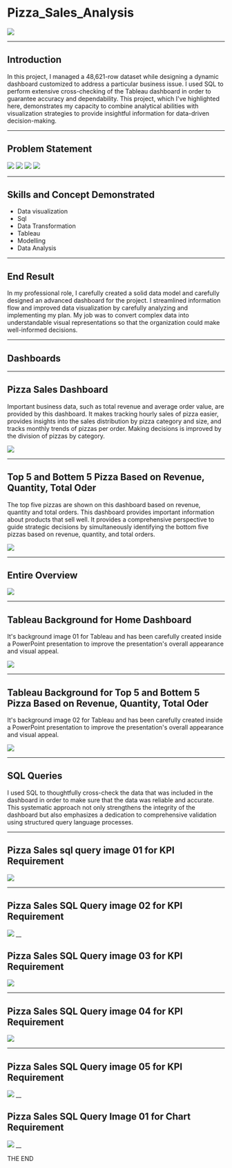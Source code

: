 # Pizza_Sales_Analysis

![](https://github.com/Danush-US/Pizza_Sales_Analysis/blob/main/Pizza%20Logo.png)
___

## Introduction
In this project, I managed a 48,621-row dataset while designing a dynamic dashboard customized to address a particular business issue. I used SQL to perform extensive cross-checking of the Tableau dashboard in order to guarantee accuracy and dependability. This project, which I've highlighted here, demonstrates my capacity to combine analytical abilities with visualization strategies to provide insightful information for data-driven decision-making.

___
## Problem Statement

![](https://github.com/Danush-US/Pizza_Sales_Analysis/blob/main/Problem%20Statement%2001.png)
![](https://github.com/Danush-US/Pizza_Sales_Analysis/blob/main/Problem%20Statement%2002.png)
![](https://github.com/Danush-US/Pizza_Sales_Analysis/blob/main/problem%20Statement%2003.png)
![](https://github.com/Danush-US/Pizza_Sales_Analysis/blob/main/Problem%20Statement%2004.png)
___
 ## Skills and Concept Demonstrated
  - Data visualization
  - Sql
  - Data Transformation
  - Tableau
  - Modelling
  - Data Analysis
 


___
  ## End Result

  In my professional role, I carefully created a solid data model and carefully designed an advanced dashboard for the project. I streamlined information flow and improved data visualization by carefully analyzing and implementing my plan. My job was to convert complex data into understandable visual representations so that the organization could make well-informed decisions. 
  ___
  
 
  ## Dashboards
___
  ## Pizza Sales Dashboard
  Important business data, such as total revenue and average order value, are provided by this dashboard. It makes tracking hourly sales of pizza easier, provides insights into the sales distribution by pizza category and size, and tracks monthly trends of pizzas per order. Making decisions is improved by the division of pizzas by category.

  ![](https://github.com/Danush-US/Pizza_Sales_Analysis/blob/main/Tableau%20Home%20Dashboard.png)
___
  ## Top 5 and Bottem 5 Pizza Based on Revenue, Quantity, Total Oder 

  The top five pizzas are shown on this dashboard based on revenue, quantity and total orders. This dashboard provides important information about products that sell well. It provides a comprehensive perspective to guide strategic decisions by simultaneously identifying the bottom five pizzas based on revenue, quantity, and total orders.
  
  ![](https://github.com/Danush-US/Pizza_Sales_Analysis/blob/main/Top%205%20and%20Bottem%205%20Dashboard.png)
___
  ## Entire Overview
  ![](https://github.com/Danush-US/Pizza_Sales_Analysis/blob/main/Dashboard%20Overview.png)
___
  ## Tableau Background  for Home Dashboard 

  It's  background image 01 for Tableau and has been carefully created inside a PowerPoint presentation to improve the presentation's overall appearance and visual appeal.
  
  ![](https://github.com/Danush-US/Pizza_Sales_Analysis/blob/main/Tableau%20Background%2001.jpg)
___
 ## Tableau Background for Top 5 and Bottem 5 Pizza Based on Revenue, Quantity, Total Oder 

  It's  background image 02 for Tableau and has been carefully created inside a PowerPoint presentation to improve the presentation's overall appearance and visual appeal.
  
![](https://github.com/Danush-US/Pizza_Sales_Analysis/blob/main/Tableau%20Background%20ppt%2002.jpg)
 ___
 ## SQL Queries 

 I used SQL to thoughtfully cross-check the data that was included in the dashboard in order to make sure that the data was reliable and accurate. This systematic approach not only strengthens the integrity of the dashboard but also emphasizes a dedication to comprehensive validation using structured query language processes.

___

 ## Pizza Sales sql query image 01 for KPI Requirement
 
![](https://github.com/Danush-US/Pizza_Sales_Analysis/blob/main/sql%20%20query%201%20img%20(KPI%20Requirement).png)
___
## Pizza Sales SQL Query image 02 for KPI Requirement
![](https://github.com/Danush-US/Pizza_Sales_Analysis/blob/main/sql%20query%202%20img%20(KPI%20Requirement).png)
__
## Pizza Sales SQL Query image 03 for KPI Requirement
![](https://github.com/Danush-US/Pizza_Sales_Analysis/blob/main/sql%20query%203%20img%20(KPI%20Requirement).png)
___
## Pizza Sales SQL Query image 04 for KPI Requirement
![](https://github.com/Danush-US/Pizza_Sales_Analysis/blob/main/sql%20query%204%20img%20(KPI%20Requirement).png)
___
## Pizza Sales SQL Query image 05 for KPI Requirement
![](https://github.com/Danush-US/Pizza_Sales_Analysis/blob/main/sql%20query%205%20img%20(KPI%20Requirement).png)
__
## Pizza Sales SQL Query Image 01 for Chart Requirement
![](https://github.com/Danush-US/Pizza_Sales_Analysis/blob/main/Sql%20query%20img%2001%20(Chart%20Requirement).png)
__

THE END
